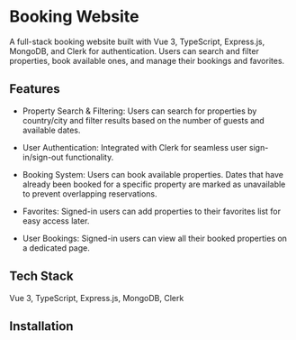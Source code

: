 # Booking Website

A full-stack booking website built with Vue 3, TypeScript, Express.js, MongoDB, and Clerk for authentication. Users can search and filter properties, book available ones, and manage their bookings and favorites.

## Features
* Property Search & Filtering:
Users can search for properties by country/city and filter results based on the number of guests and available dates.

* User Authentication:
Integrated with Clerk for seamless user sign-in/sign-out functionality.

* Booking System:
Users can book available properties. Dates that have already been booked for a specific property are marked as unavailable to prevent overlapping reservations.

* Favorites:
Signed-in users can add properties to their favorites list for easy access later.

* User Bookings:
Signed-in users can view all their booked properties on a dedicated page.

## Tech Stack
Vue 3, TypeScript, Express.js, MongoDB, Clerk

## Installation
